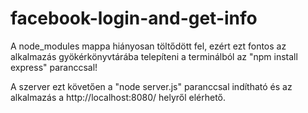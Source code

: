 # facebook-login-and-get-info

A node_modules mappa hiányosan töltődött fel, ezért ezt fontos az alkalmazás gyökérkönyvtárába telepíteni a terminálból az "npm install express" paranccsal!

A szerver ezt követően a "node server.js" paranccsal indítható és az alkalmazás a http://localhost:8080/ helyről elérhető.

